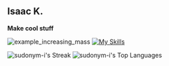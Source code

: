 
## Isaac K.

**Make cool stuff**

![example_increasing_mass](https://github.com/user-attachments/assets/e46cce9b-97fb-445c-b338-9a7baf30197b) 
[![My Skills](https://skillicons.dev/icons?i=py,pytorch,tensorflow,cpp,bash,js,react,java,html,cmake,linux,git,netlify,npm,obsidian,raspberrypi,arduino,eclipse,emacs,neovim,mysql,nodejs,powershell,css&perline=9)](https://skillicons.dev)

![sudonym-i's Streak](https://github-readme-streak-stats.herokuapp.com/?user=sudonym-i&theme=gruvbox&hide_border=false) 
![sudonym-i's Top Languages](https://github-readme-stats.vercel.app/api/top-langs/?username=sudonym-i&theme=gruvbox&show_icons=true&hide_border=false&layout=compact)
